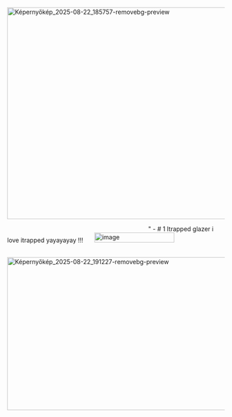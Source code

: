 



                            <img width="509" height="490" alt="Képernyőkép_2025-08-22_185757-removebg-preview" src="https://github.com/user-attachments/assets/d5c0c56d-530b-4649-9e3d-eee32c9f90ba" />


                                    " -  # 1 Itrapped glazer i love itrapped yayayayay !!!    <img width="185" height="23" alt="image" src="https://github.com/user-attachments/assets/aadef7e4-a12a-4148-93c3-60a0eb464e90" />

                    <img width="704" height="354" alt="Képernyőkép_2025-08-22_191227-removebg-preview" src="https://github.com/user-attachments/assets/d9cd0da3-e86f-4370-bd76-19b2b0aaa2c4" />
